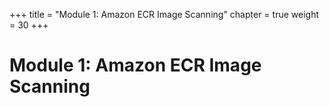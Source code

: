 +++
title = "Module 1: Amazon ECR Image Scanning"
chapter = true
weight = 30
+++

# Module 1: Amazon ECR Image Scanning
